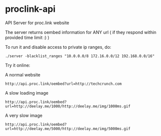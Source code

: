 # proclink-api
API Server for proc.link website

The server returns oembed information for ANY url ( if they respond within provided time limit :) )

To run it and disable access to private ip ranges, do:

`./server -blacklist_ranges "10.0.0.0/8 172.16.0.0/12 192.168.0.0/16"`

Try it online:

A normal website
```
http://api.proc.link/oembed?url=http://techcrunch.com
```

A slow loading image
```
http://api.proc.link/oembed?url=http://deelay.me/1000/http://deelay.me/img/1000ms.gif
```

A very slow image
```
http://api.proc.link/oembed?url=http://deelay.me/5000/http://deelay.me/img/5000ms.gif
```
